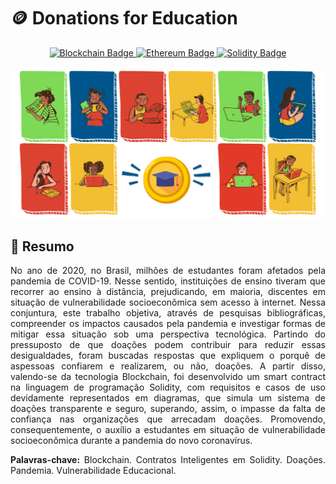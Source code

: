# 🪙 Donations for Education
<p align="center">
    <a href="https://www.blockchain.com">
        <img src="https://img.shields.io/badge/Blockchain-121D33?style=for-the-badge&logo=Blockchaindotcom&logoColor=white" title="Blockchain" alt="Blockchain Badge" />
    </a>
    <a href="https://ethereum.org">
        <img src="https://img.shields.io/badge/Ethereum-3C3C3D?style=for-the-badge&logo=Ethereum&logoColor=white" title="Ethereum" alt="Ethereum Badge" />
    </a>
    <a href="https://soliditylang.org">
        <img src="https://img.shields.io/badge/Solidity-363636?style=for-the-badge&logo=Solidity&logoColor=white" title="Solidy" alt="Solidity Badge" />
    </a>
</p>

<img src="media\sobre.png">

## 📑 Resumo
<p align="justify">
    No ano de 2020, no Brasil, milhões de estudantes foram afetados pela pandemia de COVID-19. Nesse sentido, instituições de ensino tiveram que recorrer ao ensino à distância, prejudicando, em maioria, discentes em situação de vulnerabilidade socioeconômica sem acesso à internet. Nessa conjuntura, este trabalho objetiva, através de pesquisas bibliográficas, compreender os impactos causados pela pandemia e investigar formas de mitigar essa situação sob uma perspectiva tecnológica. Partindo do pressuposto de que doações podem contribuir para reduzir essas desigualdades, foram buscadas respostas que expliquem o porquê de aspessoas confiarem e realizarem, ou não, doações. A partir disso, valendo-se da tecnologia Blockchain, foi desenvolvido um smart contract na linguagem de programação Solidity, com requisitos e casos de uso devidamente representados em diagramas, que simula um sistema de doações transparente e seguro, superando, assim, o impasse da falta de confiança nas organizações que arrecadam doações. Promovendo, consequentemente, o auxílio a estudantes em situação de vulnerabilidade socioeconômica durante a pandemia do novo coronavírus.
</p>
<p align="justify">
    <b>Palavras-chave:</b> Blockchain. Contratos Inteligentes em Solidity. Doações. Pandemia. 
Vulnerabilidade Educacional.
</p>